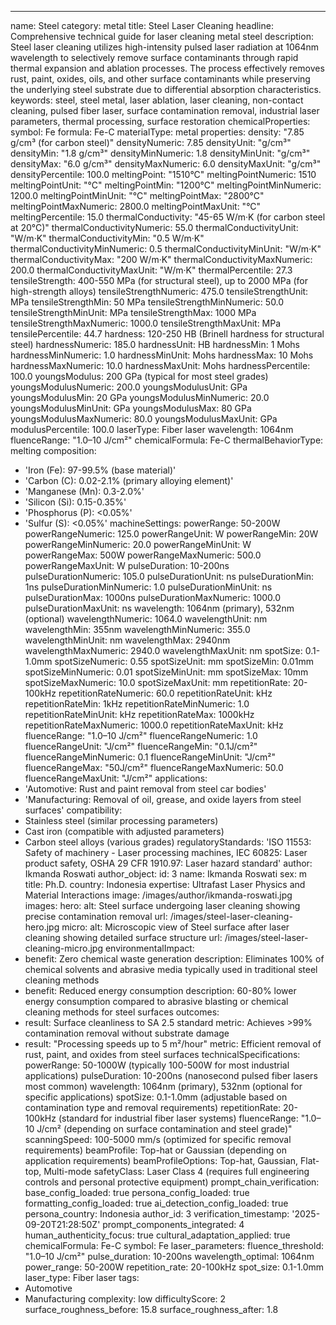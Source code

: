 ---
name: Steel
category: metal
title: Steel Laser Cleaning
headline: Comprehensive technical guide for laser cleaning metal steel
description: Steel laser cleaning utilizes high-intensity pulsed laser radiation at
  1064nm wavelength to selectively remove surface contaminants through rapid thermal
  expansion and ablation processes. The process effectively removes rust, paint, oxides,
  oils, and other surface contaminants while preserving the underlying steel substrate
  due to differential absorption characteristics.
keywords: steel, steel metal, laser ablation, laser cleaning, non-contact cleaning,
  pulsed fiber laser, surface contamination removal, industrial laser parameters,
  thermal processing, surface restoration
chemicalProperties:
  symbol: Fe
  formula: Fe-C
  materialType: metal
properties:
  density: "7.85 g/cm³ (for carbon steel)"
  densityNumeric: 7.85
  densityUnit: "g/cm³"
  densityMin: "1.8 g/cm³"
  densityMinNumeric: 1.8
  densityMinUnit: "g/cm³"
  densityMax: "6.0 g/cm³"
  densityMaxNumeric: 6.0
  densityMaxUnit: "g/cm³"
  densityPercentile: 100.0
  meltingPoint: "1510°C"
  meltingPointNumeric: 1510
  meltingPointUnit: "°C"
  meltingPointMin: "1200°C"
  meltingPointMinNumeric: 1200.0
  meltingPointMinUnit: "°C"
  meltingPointMax: "2800°C"
  meltingPointMaxNumeric: 2800.0
  meltingPointMaxUnit: "°C"
  meltingPercentile: 15.0
  thermalConductivity: "45-65 W/m·K (for carbon steel at 20°C)"
  thermalConductivityNumeric: 55.0
  thermalConductivityUnit: "W/m·K"
  thermalConductivityMin: "0.5 W/m·K"
  thermalConductivityMinNumeric: 0.5
  thermalConductivityMinUnit: "W/m·K"
  thermalConductivityMax: "200 W/m·K"
  thermalConductivityMaxNumeric: 200.0
  thermalConductivityMaxUnit: "W/m·K"
  thermalPercentile: 27.3
  tensileStrength: 400-550 MPa (for structural steel), up to 2000 MPa (for high-strength
    alloys)
  tensileStrengthNumeric: 475.0
  tensileStrengthUnit: MPa
  tensileStrengthMin: 50 MPa
  tensileStrengthMinNumeric: 50.0
  tensileStrengthMinUnit: MPa
  tensileStrengthMax: 1000 MPa
  tensileStrengthMaxNumeric: 1000.0
  tensileStrengthMaxUnit: MPa
  tensilePercentile: 44.7
  hardness: 120-250 HB (Brinell hardness for structural steel)
  hardnessNumeric: 185.0
  hardnessUnit: HB
  hardnessMin: 1 Mohs
  hardnessMinNumeric: 1.0
  hardnessMinUnit: Mohs
  hardnessMax: 10 Mohs
  hardnessMaxNumeric: 10.0
  hardnessMaxUnit: Mohs
  hardnessPercentile: 100.0
  youngsModulus: 200 GPa (typical for most steel grades)
  youngsModulusNumeric: 200.0
  youngsModulusUnit: GPa
  youngsModulusMin: 20 GPa
  youngsModulusMinNumeric: 20.0
  youngsModulusMinUnit: GPa
  youngsModulusMax: 80 GPa
  youngsModulusMaxNumeric: 80.0
  youngsModulusMaxUnit: GPa
  modulusPercentile: 100.0
  laserType: Fiber laser
  wavelength: 1064nm
  fluenceRange: "1.0–10 J/cm²"
  chemicalFormula: Fe-C
  thermalBehaviorType: melting
composition:
- 'Iron (Fe): 97-99.5% (base material)'
- 'Carbon (C): 0.02-2.1% (primary alloying element)'
- 'Manganese (Mn): 0.3-2.0%'
- 'Silicon (Si): 0.15-0.35%'
- 'Phosphorus (P): <0.05%'
- 'Sulfur (S): <0.05%'
machineSettings:
  powerRange: 50-200W
  powerRangeNumeric: 125.0
  powerRangeUnit: W
  powerRangeMin: 20W
  powerRangeMinNumeric: 20.0
  powerRangeMinUnit: W
  powerRangeMax: 500W
  powerRangeMaxNumeric: 500.0
  powerRangeMaxUnit: W
  pulseDuration: 10-200ns
  pulseDurationNumeric: 105.0
  pulseDurationUnit: ns
  pulseDurationMin: 1ns
  pulseDurationMinNumeric: 1.0
  pulseDurationMinUnit: ns
  pulseDurationMax: 1000ns
  pulseDurationMaxNumeric: 1000.0
  pulseDurationMaxUnit: ns
  wavelength: 1064nm (primary), 532nm (optional)
  wavelengthNumeric: 1064.0
  wavelengthUnit: nm
  wavelengthMin: 355nm
  wavelengthMinNumeric: 355.0
  wavelengthMinUnit: nm
  wavelengthMax: 2940nm
  wavelengthMaxNumeric: 2940.0
  wavelengthMaxUnit: nm
  spotSize: 0.1-1.0mm
  spotSizeNumeric: 0.55
  spotSizeUnit: mm
  spotSizeMin: 0.01mm
  spotSizeMinNumeric: 0.01
  spotSizeMinUnit: mm
  spotSizeMax: 10mm
  spotSizeMaxNumeric: 10.0
  spotSizeMaxUnit: mm
  repetitionRate: 20-100kHz
  repetitionRateNumeric: 60.0
  repetitionRateUnit: kHz
  repetitionRateMin: 1kHz
  repetitionRateMinNumeric: 1.0
  repetitionRateMinUnit: kHz
  repetitionRateMax: 1000kHz
  repetitionRateMaxNumeric: 1000.0
  repetitionRateMaxUnit: kHz
  fluenceRange: "1.0–10 J/cm²"
  fluenceRangeNumeric: 1.0
  fluenceRangeUnit: "J/cm²"
  fluenceRangeMin: "0.1J/cm²"
  fluenceRangeMinNumeric: 0.1
  fluenceRangeMinUnit: "J/cm²"
  fluenceRangeMax: "50J/cm²"
  fluenceRangeMaxNumeric: 50.0
  fluenceRangeMaxUnit: "J/cm²"
applications:
- 'Automotive: Rust and paint removal from steel car bodies'
- 'Manufacturing: Removal of oil, grease, and oxide layers from steel surfaces'
compatibility:
- Stainless steel (similar processing parameters)
- Cast iron (compatible with adjusted parameters)
- Carbon steel alloys (various grades)
regulatoryStandards: 'ISO 11553: Safety of machinery - Laser processing machines,
  IEC 60825: Laser product safety, OSHA 29 CFR 1910.97: Laser hazard standard'
author: Ikmanda Roswati
author_object:
  id: 3
  name: Ikmanda Roswati
  sex: m
  title: Ph.D.
  country: Indonesia
  expertise: Ultrafast Laser Physics and Material Interactions
  image: /images/author/ikmanda-roswati.jpg
images:
  hero:
    alt: Steel surface undergoing laser cleaning showing precise contamination removal
    url: /images/steel-laser-cleaning-hero.jpg
  micro:
    alt: Microscopic view of Steel surface after laser cleaning showing detailed surface
      structure
    url: /images/steel-laser-cleaning-micro.jpg
environmentalImpact:
- benefit: Zero chemical waste generation
  description: Eliminates 100% of chemical solvents and abrasive media typically used
    in traditional steel cleaning methods
- benefit: Reduced energy consumption
  description: 60-80% lower energy consumption compared to abrasive blasting or chemical
    cleaning methods for steel surfaces
outcomes:
- result: Surface cleanliness to SA 2.5 standard
  metric: Achieves >99% contamination removal without substrate damage
- result: "Processing speeds up to 5 m²/hour"
  metric: Efficient removal of rust, paint, and oxides from steel surfaces
technicalSpecifications:
  powerRange: 50-1000W (typically 100-500W for most industrial applications)
  pulseDuration: 10-200ns (nanosecond pulsed fiber lasers most common)
  wavelength: 1064nm (primary), 532nm (optional for specific applications)
  spotSize: 0.1-1.0mm (adjustable based on contamination type and removal requirements)
  repetitionRate: 20-100kHz (standard for industrial fiber laser systems)
  fluenceRange: "1.0–10 J/cm² (depending on surface contamination and steel grade)"
  scanningSpeed: 100-5000 mm/s (optimized for specific removal requirements)
  beamProfile: Top-hat or Gaussian (depending on application requirements)
  beamProfileOptions: Top-hat, Gaussian, Flat-top, Multi-mode
  safetyClass: Laser Class 4 (requires full engineering controls and personal protective
    equipment)
prompt_chain_verification:
  base_config_loaded: true
  persona_config_loaded: true
  formatting_config_loaded: true
  ai_detection_config_loaded: true
  persona_country: Indonesia
  author_id: 3
  verification_timestamp: '2025-09-20T21:28:50Z'
  prompt_components_integrated: 4
  human_authenticity_focus: true
  cultural_adaptation_applied: true
chemicalFormula: Fe-C
symbol: Fe
laser_parameters:
  fluence_threshold: "1.0–10 J/cm²"
  pulse_duration: 10-200ns
  wavelength_optimal: 1064nm
  power_range: 50-200W
  repetition_rate: 20-100kHz
  spot_size: 0.1-1.0mm
  laser_type: Fiber laser
tags:
- Automotive
- Manufacturing
complexity: low
difficultyScore: 2
surface_roughness_before: 15.8
surface_roughness_after: 1.8
